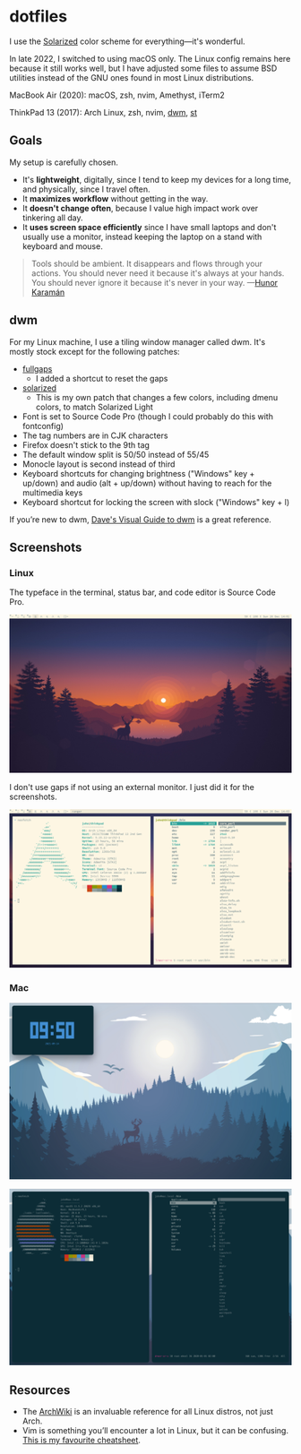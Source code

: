 # dotfiles

I use the [Solarized](https://ethanschoonover.com/solarized/) color scheme for
everything—it's wonderful.

In late 2022, I switched to using macOS only. The Linux config remains here
because it still works well, but I have adjusted some files to assume BSD
utilities instead of the GNU ones found in most Linux distributions.

MacBook Air (2020): macOS, zsh, nvim, Amethyst, iTerm2

ThinkPad 13 (2017): Arch Linux, zsh, nvim, [dwm](https://dwm.suckless.org/),
[st](https://st.suckless.org/)

## Goals

My setup is carefully chosen.

- It's **lightweight**, digitally, since I tend to keep my devices for a
  long time, and physically, since I travel often.
- It **maximizes workflow** without getting in the way.
- It **doesn't change often**, because I value high impact work over tinkering
  all day.
- It **uses screen space efficiently** since I have small laptops and don't
  usually use a monitor, instead keeping the laptop on a stand with keyboard
  and mouse.

> Tools should be ambient. It disappears and flows through your actions. You
> should never need it because it's always at your hands. You should never
> ignore it because it's never in your way. —[Hunor Karamán](https://hex22.org/wiki/manifesto/)

## dwm

For my Linux machine, I use a tiling window manager called dwm. It's mostly
stock except for the following patches:

- [fullgaps](https://dwm.suckless.org/patches/fullgaps/)
  - I added a shortcut to reset the gaps
- [solarized](https://github.com/johnjago/dotfiles/blob/main/dwm/patches/dwm-solarized-6.2.diff)
  - This is my own patch that changes a few colors, including dmenu colors, to
    match Solarized Light
- Font is set to Source Code Pro (though I could probably do this with
  fontconfig)
- The tag numbers are in CJK characters
- Firefox doesn't stick to the 9th tag
- The default window split is 50/50 instead of 55/45
- Monocle layout is second instead of third
- Keyboard shortcuts for changing brightness ("Windows" key + up/down) and
  audio (alt + up/down) without having to reach for the multimedia keys
- Keyboard shortcut for locking the screen with slock ("Windows" key + l)

If you’re new to dwm, [Dave's Visual Guide to dwm](https://ratfactor.com/dwm) is a great reference.

## Screenshots

### Linux

The typeface in the terminal, status bar, and code editor is Source Code Pro.

![](screenshots/linux-1.png)

I don't use gaps if not using an external monitor. I just did it for the
screenshots.

![](screenshots/linux-2.png)

### Mac

![](screenshots/mac-1.png)

![](screenshots/mac-2.png)

## Resources

- The [ArchWiki](https://wiki.archlinux.org/title/Table_of_contents) is an invaluable reference for all Linux distros, not just Arch.
- Vim is something you’ll encounter a lot in Linux, but it can be confusing. [This is my favourite cheatsheet](https://vim.rtorr.com/).
